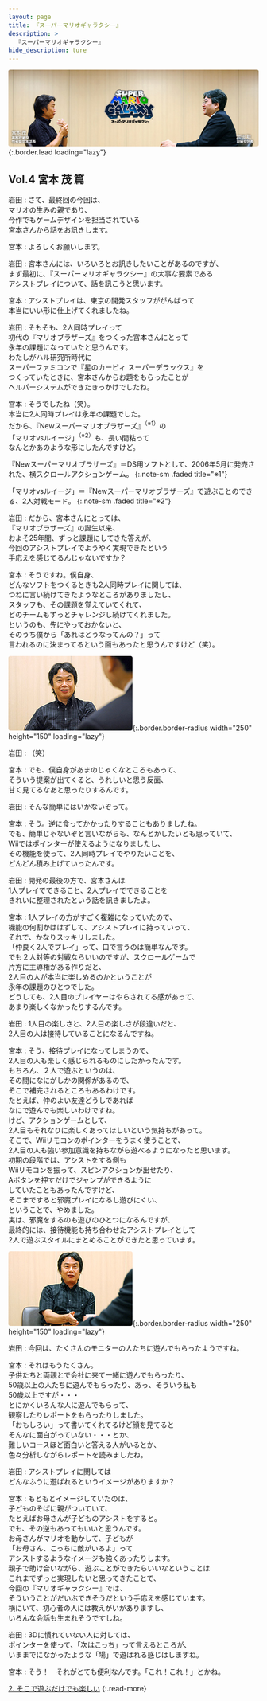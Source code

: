 ```yaml
---
layout: page
title: 『スーパーマリオギャラクシー』
description: >
  『スーパーマリオギャラクシー』
hide_description: ture
---
```


![](/interviews/jp/wii/rmgj/vol4/img/mainvisual.jpg){:.border.lead loading="lazy"}

## Vol.4 宮本 茂 篇

岩田
: さて、最終回の今回は、<br>マリオの生みの親であり、<br>今作でもゲームデザインを担当されている<br>宮本さんから話をお訊きします。

宮本
: よろしくお願いします。

岩田
: 宮本さんには、いろいろとお訊きしたいことがあるのですが、<br>まず最初に、『スーパーマリオギャラクシー』の大事な要素である<br>アシストプレイについて、話を訊こうと思います。

宮本
: アシストプレイは、東京の開発スタッフががんばって<br>本当にいい形に仕上げてくれましたね。

岩田
: そもそも、2人同時プレイって<br>初代の『マリオブラザーズ』をつくった宮本さんにとって<br>永年の課題になっていたと思うんです。<br>わたしがハル研究所時代に<br>スーパーファミコンで『星のカービィ スーパーデラックス』を<br>つくっていたときに、宮本さんからお題をもらったことが<br>ヘルパーシステムができたきっかけでしたね。

宮本
: そうでしたね（笑）。<br>本当に2人同時プレイは永年の課題でした。<br>だから、『Newスーパーマリオブラザーズ』<sup>（※1）</sup>の<br>「マリオvsルイージ」<sup>（※2）</sup>も、長い間粘って<br>なんとかあのような形にしたんですけど。

『Newスーパーマリオブラザーズ』＝DS用ソフトとして、2006年5月に発売された、横スクロールアクションゲーム。
{:.note-sm .faded title="※1"}

「マリオvsルイージ」＝『Newスーパーマリオブラザーズ』で遊ぶことのできる、2人対戦モード。
{:.note-sm .faded title="※2"}

岩田
: だから、宮本さんにとっては、<br>『マリオブラザーズ』の誕生以来、<br>およそ25年間、ずっと課題にしてきた答えが、<br>今回のアシストプレイでようやく実現できたという<br>手応えを感じてるんじゃないですか？

宮本
: そうですね。僕自身、<br>どんなソフトをつくるときも2人同時プレイに関しては、<br>つねに言い続けてきたようなところがありましたし、<br>スタッフも、その課題を覚えていてくれて、<br>どのチームもずっとチャレンジし続けてくれました。<br>というのも、先にやっておかないと、<br>そのうち僕から「あれはどうなってんの？」って<br>言われるのに決まってるという面もあったと思うんですけど（笑）。

![](/interviews/jp/wii/rmgj/vol4/img/photo1.jpg){:.border.border-radius width="250" height="150" loading="lazy"}

岩田
: （笑）

宮本
: でも、僕自身があまのじゃくなところもあって、<br>そういう提案が出てくると、うれしいと思う反面、<br>甘く見てるなあと思ったりするんです。

岩田
: そんな簡単にはいかないぞって。

宮本
: そう。逆に食ってかかったりすることもありましたね。<br>でも、簡単じゃないぞと言いながらも、なんとかしたいとも思っていて、<br>Wiiではポインターが使えるようになりましたし、<br>その機能を使って、2人同時プレイでやりたいことを、<br>どんどん積み上げていったんです。

岩田
: 開発の最後の方で、宮本さんは<br>1人プレイでできること、2人プレイでできることを<br>きれいに整理されたという話を訊きましたよ。

宮本
: 1人プレイの方がすごく複雑になっていたので、<br>機能の何割かははずして、アシストプレイに持っていって、<br>それで、かなりスッキリしました。<br>「仲良く2人でプレイ」って、口で言うのは簡単なんです。<br>でも２人対等の対戦ならいいのですが、スクロールゲームで<br>片方に主導権がある作りだと、<br>2人目の人が本当に楽しめるのかということが<br>永年の課題のひとつでした。<br>どうしても、2人目のプレイヤーはやらされてる感があって、<br>あまり楽しくなかったりするんです。

岩田
: 1人目の楽しさと、2人目の楽しさが段違いだと、<br>2人目の人は接待していることになるんですね。

宮本
: そう、接待プレイになってしまうので、<br>2人目の人も楽しく感じられるものにしたかったんです。<br>もちろん、２人で遊ぶというのは、<br>その間になにがしかの関係があるので、<br>そこで補完されるところもあるわけです。<br>たとえば、仲のよい友達どうしであれば<br>なにで遊んでも楽しいわけですね。<br>けど、アクションゲームとして、<br>2人目もそれなりに楽しくあってほしいという気持ちがあって。<br>そこで、Wiiリモコンのポインターをうまく使うことで、<br>2人目の人も強い参加意識を持ちながら遊べるようになったと思います。<br>初期の段階では、アシストをする側も<br>Wiiリモコンを振って、スピンアクションが出せたり、<br>Aボタンを押すだけでジャンプができるように<br>していたこともあったんですけど、<br>そこまですると邪魔プレイになるし遊びにくい、<br>ということで、やめました。<br>実は、邪魔をするのも遊びのひとつになるんですが、<br>最終的には、接待機能も持ち合わせたアシストプレイとして<br>2人で遊ぶスタイルにまとめることができたと思っています。

![](/interviews/jp/wii/rmgj/vol4/img/photo2.jpg){:.border.border-radius width="250" height="150" loading="lazy"}

岩田
: 今回は、たくさんのモニターの人たちに遊んでもらったようですね。

宮本
: それはもうたくさん。<br>子供たちと両親とで会社に来て一緒に遊んでもらったり、<br>50歳以上の人たちに遊んでもらったり、あっ、そういう私も<br>50歳以上ですが・・・<br>とにかくいろんな人に遊んでもらって、<br>観察したりレポートをもらったりしました。<br>「おもしろい」って書いてくれてるけど顔を見てると<br>そんなに面白がっていない・・・とか、<br>難しいコースほど面白いと答える人がいるとか、<br>色々分析しながらレポートを読みましたね。

岩田
: アシストプレイに関しては<br>どんなふうに遊ばれるというイメージがありますか？

宮本
: もともとイメージしていたのは、<br>子どものそばに親がついていて、<br>たとえばお母さんが子どものアシストをすると。<br>でも、その逆もあってもいいと思うんです。<br>お母さんがマリオを動かして、子どもが<br>「お母さん、こっちに敵がいるよ」って<br>アシストするようなイメージも強くあったりします。<br>親子で助け合いながら、遊ぶことができたらいいなということは<br>これまでずっと実現したいと思ってきたことで、<br>今回の『マリオギャラクシー』では、<br>そういうことがだいぶできそうだという手応えを感じています。<br>横にいて、初心者の人には教えがいがありますし、<br>いろんな会話も生まれそうですしね。

岩田
: 3Dに慣れていない人に対しては、<br>ポインターを使って、「次はこっち」って言えるところが、<br>いままでになかったような「場」で遊ばれる感じはしますね。

宮本
: そう！　それがとても便利なんです。「これ！これ！」とかね。

[2. そこで遊ぶだけでも楽しい](2.md)
{:.read-more}

